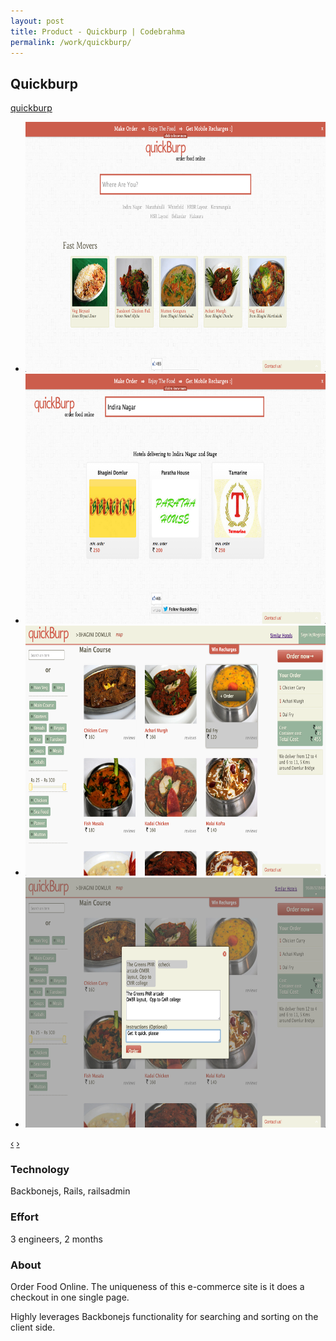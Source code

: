 ```yaml
---
layout: post
title: Product - Quickburp | Codebrahma
permalink: /work/quickburp/
---
```


## Quickburp

[quickburp](http://quickburp.com)

<div class="jcarousel-wrapper">
  <div class="jcarousel">
    <ul>
      <li><img src="/images/work/quickburp/home.png" width="700" height="400" alt=""></li>
      <li><img src="/images/work/quickburp/hotels.png" width="700" height="400" alt=""></li>
      <li><img src="/images/work/quickburp/hotel.png" width="700" height="400" alt=""></li>
      <li><img src="/images/work/quickburp/order.png" width="700" height="400" alt=""></li>
    </ul>
  </div>

  <a href="#" class="jcarousel-control-prev" data-jcarouselcontrol="true" title="">‹</a>
  <a href="#" class="jcarousel-control-next" data-jcarouselcontrol="true" title="">›</a>
  <p class="jcarousel-pagination"> </p>
</div>

### Technology

Backbonejs, Rails, railsadmin

### Effort

3 engineers, 2 months

### About

Order Food Online. The uniqueness of this e-commerce site is it does a checkout
in one single page.

Highly leverages Backbonejs functionality for searching and sorting on the
client side.
